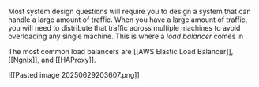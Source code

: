 Most system design questions will require you to design a system that can handle a large amount of traffic. When you have a large amount of traffic, you will need to distribute that traffic across multiple machines to avoid overloading any single machine. This is where a *load balancer* comes in

The most common load balancers are [[AWS Elastic Load Balancer]], [[Ngnix]], and [[HAProxy]]. 

![[Pasted image 20250629203607.png]]